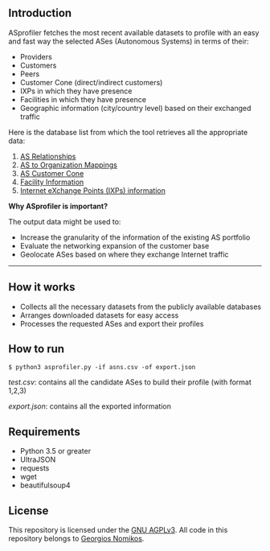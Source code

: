 ## Introduction

ASprofiler fetches the most recent available datasets to profile with an easy and fast way the selected ASes (Autonomous Systems) in terms of their:
 - Providers
 - Customers
 - Peers
 - Customer Cone (direct/indirect customers)
 - IXPs in which they have presence
 - Facilities in which they have presence
 - Geographic information (city/country level) based on their exchanged traffic


Here is the database list from which the tool retrieves all the appropriate data:
 1. [AS Relationships](https://www.caida.org/catalog/datasets/as-relationships)
 2. [AS to Organization Mappings](https://www.caida.org/catalog/datasets/as-organizations)
 3. [AS Customer Cone](https://www.caida.org/catalog/datasets/as-relationships)
 4. [Facility Information](https://www.caida.org/catalog/datasets/peeringdb)
 5. [Internet eXchange Points (IXPs) information](https://www.caida.org/catalog/datasets/ixps)

**Why ASprofiler is important?**

The output data might be used to:
- Increase the granularity of the information of the existing AS portfolio
- Evaluate the networking expansion of the customer base
- Geolocate ASes based on where they exchange Internet traffic
------------

## How it works
- Collects all the necessary datasets from the publicly available databases
- Arranges downloaded datasets for easy access
- Processes the requested ASes and export their profiles

## How to run
`$ python3 asprofiler.py -if asns.csv -of export.json`

_test.csv_: contains all the candidate ASes to build their profile (with format 1,2,3)

_export.json_: contains all the exported information

## Requirements
- Python 3.5 or greater
- UltraJSON
- requests
- wget
- beautifulsoup4

## License

This repository is licensed under the [GNU AGPLv3](LICENSE). All code in this repository belongs to [Georgios Nomikos](https://www.linkedin.com/in/georgenomikos).
